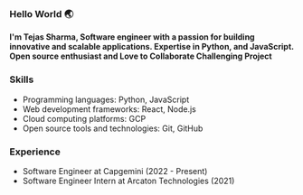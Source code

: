 ### Hello World 🌏

**I'm Tejas Sharma, Software engineer with a passion for building innovative and scalable applications. Expertise in Python, and JavaScript. Open source enthusiast and Love to Collaborate Challenging Project**
<!---
### Links

* [Website](https://www.example.com)
* [Blog](https://www.example.com/blog)
* [Twitter](https://twitter.com/example)
* [GitHub](https://github.com/example)
--->
### Skills

* Programming languages: Python, JavaScript
* Web development frameworks: React, Node.js
* Cloud computing platforms: GCP
* Open source tools and technologies: Git, GitHub

### Experience

* Software Engineer at Capgemini (2022 - Present)
* Software Engineer Intern at Arcaton Technologies (2021)

<!---
TJ7-droid/TJ7-droid is a ✨ special ✨ repository because its `README.md` (this file) appears on your GitHub profile.
You can click the Preview link to take a look at your changes.
--->
